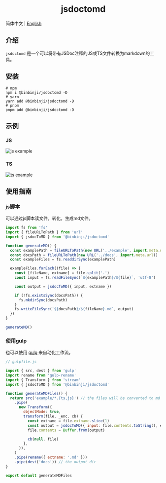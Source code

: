 <h1 align="center">jsdoctomd</h1>

简体中文 | [English](README.md)

## 介绍

`jsdoctomd` 是一个可以将带有JSDoc注释的JS或TS文件转换为markdown的工具。

## 安装

```shell
# npm
npm i @binbinji/jsdoctomd -D
# yarn
yarn add @binbinji/jsdoctomd -D
# pnpm
pnpm add @binbinji/jsdoctomd -D
```

## 示例

### JS
![js example](https://github.com/user-attachments/assets/2d6e56e3-467d-45f3-902e-c53ab4737a5f)

### TS

![ts example](https://github.com/user-attachments/assets/1bcf0079-25ae-4552-aaf9-39204884afb2)

## 使用指南

### js脚本

可以通过js脚本读文件，转化，生成md文件。 

```js
import fs from 'fs'
import { fileURLToPath } from 'url'
import { jsdocToMD } from '@binbinji/jsdoctomd'

function generateMD() {
  const examplePath = fileURLToPath(new URL('../example', import.meta.url))
  const docsPath = fileURLToPath(new URL('../docs', import.meta.url))
  const exampleFiles = fs.readdirSync(examplePath)

  exampleFiles.forEach((file) => {
    const [fileName, extname] = file.split('.')
    const input = fs.readFileSync(`${examplePath}/${file}`, 'utf-8')

    const output = jsdocToMD({ input, extname })

    if (!fs.existsSync(docsPath)) {
      fs.mkdirSync(docsPath)
    }
    fs.writeFileSync(`${docsPath}/${fileName}.md`, output)
  })
}

generateMD()
```

### 使用gulp

也可以使用 [gulp](https://gulpjs.com/) 来自动化工作流。

```js
// gulpfile.js

import { src, dest } from 'gulp'
import rename from 'gulp-rename'
import { Transform } from 'stream'
import { jsdocToMD } from '@binbinji/jsdoctomd'

function generateMDFiles() {
  return src('example/*.{ts,js}') // the files will be converted to md
    .pipe(
      new Transform({
        objectMode: true,
        transform(file, _enc, cb) {
          const extname = file.extname.slice(1)
          const output = jsdocToMD({ input: file.contents.toString(), extname })
          file.contents = Buffer.from(output)

          cb(null, file)
        },
      }),
    )
    .pipe(rename({ extname: '.md' }))
    .pipe(dest('docs')) // the output dir
}

export default generateMDFiles
```